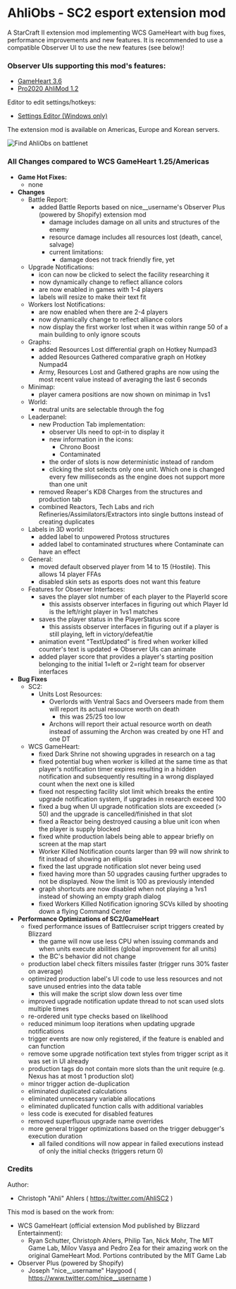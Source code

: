 # AhliObs - SC2 esport extension mod

A StarCraft II extension mod implementing WCS GameHeart with bug fixes, performance improvements and new features.
It is recommended to use a compatible Observer UI to use the new features (see below)!

### Observer UIs supporting this mod's features:

- [GameHeart 3.6](https://ahli.github.io/Galaxy-Observer-UI/#/gameheart/v3/changelog)
- [Pro2020 AhliMod 1.2](https://ahli.github.io/Galaxy-Observer-UI/#/pro2020ahlimod/changelog)

Editor to edit settings/hotkeys:
- [Settings Editor (Windows only)](https://www.dropbox.com/s/3f2a9ta6sbjzmrs/Observer%20UI%20Settings%20Editor%20Setup.exe?dl=1)

The extension mod is available on Americas, Europe and Korean servers.

![Find AhliObs on battlenet](https://user-images.githubusercontent.com/5763784/210896520-b8f97d19-8e9b-4d10-b00a-3daae1612d1f.png)



### All Changes compared to WCS GameHeart 1.25/Americas
- **Game Hot Fixes:**
  - none
- **Changes**
  - Battle Report:
    - added Battle Reports based on nice__username's Observer Plus (powered by Shopify) extension mod
      - damage includes damage on all units and structures of the enemy
      - resource damage includes all resources lost (death, cancel, salvage)
      - current limitations:
        - damage does not track friendly fire, yet
  - Upgrade Notifications:
    - icon can now be clicked to select the facility researching it
    - now dynamically change to reflect alliance colors
    - are now enabled in games with 1-4 players
    - labels will resize to make their text fit
  - Workers lost Notifications:
    - are now enabled when there are 2-4 players
    - now dynamically change to reflect alliance colors
    - now display the first worker lost when it was within range 50 of a main building to only ignore scouts
  - Graphs:
    - added Resources Lost differential graph on Hotkey Numpad3
    - added Resources Gathered comparative graph on Hotkey Numpad4
    - Army, Resources Lost and Gathered graphs are now using the most recent value instead of averaging the last 6 seconds
  - Minimap:
    - player camera positions are now shown on minimap in 1vs1
  - World:
    - neutral units are selectable through the fog
  - Leaderpanel:
    - new Production Tab implementation:
      - observer UIs need to opt-in to display it
      - new information in the icons:
        - Chrono Boost
        - Contaminated
      - the order of slots is now deterministic instead of random
      - clicking the slot selects only one unit. Which one is changed every few milliseconds as the engine does not support more than one unit
    - removed Reaper's KD8 Charges from the structures and production tab
    - combined Reactors, Tech Labs and rich Refineries/Assimilators/Extractors into single buttons instead of creating duplicates
  - Labels in 3D world:
    - added label to unpowered Protoss structures
    - added label to contaminated structures where Contaminate can have an effect
  - General:
    - moved default observed player from 14 to 15 (Hostile). This allows 14 player FFAs
    - disabled skin sets as esports does not want this feature
  - Features for Observer Interfaces:
    - saves the player slot number of each player to the PlayerId score
      - this assists observer interfaces in figuring out which Player Id is the left/right player in 1vs1 matches
    - saves the player status in the PlayerStatus score
      - this assists observer interfaces in figuring out if a player is still playing, left in victory/defeat/tie
    - animation event "TextUpdated" is fired when worker killed counter's text is updated => Observer UIs can animate
    - added player score that provides a player's starting position belonging to the initial 1=left or 2=right team for observer interfaces
- **Bug Fixes**
  - SC2:
    - Units Lost Resources:
      - Overlords with Ventral Sacs and Overseers made from them will report its actual resource worth on death
        - this was 25/25 too low
      - Archons will report their actual resource worth on death instead of assuming the Archon was created by one HT and one DT
  - WCS GameHeart:
    - fixed Dark Shrine not showing upgrades in research on a tag
    - fixed potential bug when worker is killed at the same time as that player's notification timer expires resulting in a hidden notification and subsequently resulting in a wrong displayed count when the next one is killed
    - fixed not respecting facility slot limit which breaks the entire upgrade notification system, if upgrades in research exceed 100
    - fixed a bug when UI upgrade notification slots are exceeded (> 50) and the upgrade is cancelled/finished in that slot
    - fixed a Reactor being destroyed causing a blue unit icon when the player is supply blocked
    - fixed white production labels being able to appear briefly on screen at the map start
    - Worker Killed Notification counts larger than 99 will now shrink to fit instead of showing an ellipsis
    - fixed the last upgrade notification slot never being used
    - fixed having more than 50 upgrades causing further upgrades to not be displayed. Now the limit is 100 as previously intended
    - graph shortcuts are now disabled when not playing a 1vs1 instead of showing an empty graph dialog
	- fixed Workers Killed Notification ignoring SCVs killed by shooting down a flying Command Center
- **Performance Optimizations of SC2/GameHeart**
  - fixed performance issues of Battlecruiser script triggers created by Blizzard
    - the game will now use less CPU when issuing commands and when units execute abilities (global improvement for all units)
    - the BC's behavior did not change
  - production label check filters missiles faster (trigger runs 30% faster on average)
  - optimized production label's UI code to use less resources and not save unused entries into the data table
    - this will make the script slow down less over time
  - improved upgrade notification update thread to not scan used slots multiple times
  - re-ordered unit type checks based on likelihood
  - reduced minimum loop iterations when updating upgrade notifications
  - trigger events are now only registered, if the feature is enabled and can function
  - remove some upgrade notification text styles from trigger script as it was set in UI already
  - production tags do not contain more slots than the unit require (e.g. Nexus has at most 1 production slot)
  - minor trigger action de-duplication
  - eliminated duplicated calculations
  - eliminated unnecessary variable allocations
  - eliminated duplicated function calls with additional variables
  - less code is executed for disabled features
  - removed superfluous upgrade name overrides
  - more general trigger optimizations based on the trigger debugger's execution duration
    - all failed conditions will now appear in failed executions instead of only the initial checks (triggers return 0)


### Credits
Author:
- Christoph "Ahli" Ahlers ( https://twitter.com/AhliSC2 )  

This mod is based on the work from:
- WCS GameHeart (official extension Mod published by Blizzard Entertainment):
  - Ryan Schutter, Christoph Ahlers, Philip Tan, Nick Mohr, The MIT Game Lab, Milov Vasya and Pedro Zea for their amazing work on the original GameHeart Mod. Portions contributed by the MIT Game Lab
- Observer Plus (powered by Shopify)
  - Joseph "nice__username" Haygood ( https://www.twitter.com/nice__username )
